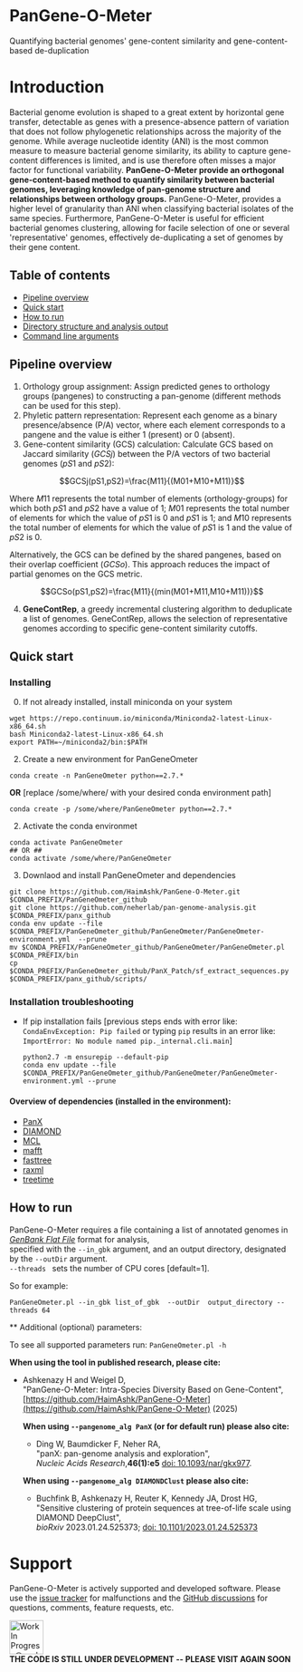 # PanGene-O-Meter
Quantifying bacterial genomes' gene-content similarity and gene-content-based de-duplication

Introduction
============
Bacterial genome evolution is shaped to a great extent by horizontal gene transfer, detectable as genes with a presence-absence pattern of variation that does not follow phylogenetic relationships across the majority of the genome. While average nucleotide identity (ANI) is the most common measure to measure bacterial genome similarity, its ability to capture gene-content differences is limited, and is use therefore often misses a major factor for functional variability. **PanGene-O-Meter provide an orthogonal gene-content-based method to quantify similarity between bacterial genomes, leveraging knowledge of pan-genome structure and relationships between orthology groups.** PanGene-O-Meter, provides a higher level of granularity than ANI when classifying bacterial isolates of the same species. Furthermore, PanGene-O-Meter is useful for efficient bacterial genomes clustering, allowing for facile selection of one or several 'representative' genomes, effectively de-duplicating a set of genomes by their gene content. 

## Table of contents
  * [Pipeline overview](#pipeline-overview)
  * [Quick start](#quick-start)
  * [How to run](#how-to-run)
  * [Directory structure and analysis output](#directory-structure-and-analysis-output)
  * [Command line arguments](#command-line-arguments)

## Pipeline overview
1.	Orthology group assignment: Assign predicted genes to orthology groups (pangenes) to constructing a pan-genome (different methods can be used for this step).
2.	Phyletic pattern representation: Represent each genome as a binary presence/absence (P/A) vector, where each element corresponds to a pangene and the value is either 1 (present) or 0 (absent).
3.	Gene-content similarity (GCS) calculation: Calculate GCS based on Jaccard similarity \($GCSj$\) between the P/A vectors of two bacterial genomes \($pS1$ and $pS2$\):

$$GCSj(pS1,pS2)=\frac{M11}{(M01+M10+M11)}$$

Where $M11$ represents the total number of elements (orthology-groups) for which both $pS1$ and $pS2$ have a value of 1; $M01$ represents the total number of elements for which the value of $pS1$ is $0$ and $pS1$ is $1$; and $M10$ represents the total number of elements for which the value of $pS1$ is $1$ and the value of $pS2$ is $0$.</span>

Alternatively, the GCS can be defined by the shared pangenes, based on their overlap coefficient \($GCSo$\).  This approach reduces the impact of partial genomes on the GCS metric.

$$GCSo(pS1,pS2)=\frac{M11}{(min(M01+M11,M10+M11))}$$

4. **GeneContRep**, a greedy incremental clustering algorithm to deduplicate a list of genomes. GeneContRep, allows the selection of representative genomes according to specific gene-content similarity cutoffs.

## Quick start
### Installing
0. If not already installed, install miniconda on your system
```
wget https://repo.continuum.io/miniconda/Miniconda2-latest-Linux-x86_64.sh
bash Miniconda2-latest-Linux-x86_64.sh
export PATH=~/miniconda2/bin:$PATH
```
2. Create a new environment for PanGeneOmeter
```
conda create -n PanGeneOmeter python==2.7.*
```
**OR** [replace /some/where/ with your desired conda environment path]
```
conda create -p /some/where/PanGeneOmeter python==2.7.*
```
2. Activate the conda environmet
```
conda activate PanGeneOmeter
## OR ##
conda activate /some/where/PanGeneOmeter
```
3. Downlaod and install PanGeneOmeter and dependencies
```
git clone https://github.com/HaimAshk/PanGene-O-Meter.git $CONDA_PREFIX/PanGeneOmeter_github
git clone https://github.com/neherlab/pan-genome-analysis.git $CONDA_PREFIX/panx_github
conda env update --file $CONDA_PREFIX/PanGeneOmeter_github/PanGeneOmeter/PanGeneOmeter-environment.yml  --prune 
mv $CONDA_PREFIX/PanGeneOmeter_github/PanGeneOmeter/PanGeneOmeter.pl $CONDA_PREFIX/bin
cp $CONDA_PREFIX/PanGeneOmeter_github/PanX_Patch/sf_extract_sequences.py $CONDA_PREFIX/panx_github/scripts/
```

### Installation troubleshooting
* If pip installation fails \[previous steps ends with error like: `CondaEnvException: Pip failed` or typing `pip` results in an error like: `ImportError: No module named pip._internal.cli.main`\]
  ```
  python2.7 -m ensurepip --default-pip
  conda env update --file $CONDA_PREFIX/PanGeneOmeter_github/PanGeneOmeter/PanGeneOmeter-environment.yml --prune
  ```
  
#### Overview of dependencies (installed in the environment):
  * [PanX](https://github.com/neherlab/pan-genome-analysis/) 
  * [DIAMOND](https://github.com/bbuchfink/diamond)
  * [MCL](http://micans.org/mcl/)
  * [mafft](http://mafft.cbrc.jp/alignment/software/)
  * [fasttree](http://www.microbesonline.org/fasttree/)
  * [raxml](https://github.com/stamatak/standard-RAxML)
  * [treetime](http://github.com/neherlab/treetime)

## How to run
PanGene-O-Meter requires a file containing a list of annotated genomes in [*GenBank Flat File*](https://www.ncbi.nlm.nih.gov/genbank/samplerecord/) format for analysis, 
<br>specified with the `--in_gbk` argument, and an output directory, designated by the `--outDir` argument. 
<br>`--threads ` sets the number of CPU cores \[default=1\].

So for example:

``PanGeneOmeter.pl --in_gbk list_of_gbk  --outDir  output_directory --threads 64``

** Additional (optional) parameters:

To see all supported parameters run: ` PanGeneOmeter.pl -h `

**When using the tool in published research, please cite:**
-   Ashkenazy H and Weigel D,<br>
    \"PanGene-O-Meter: Intra-Species Diversity Based on Gene-Content\",<br>
    [https://github.com/HaimAshk/PanGene-O-Meter](https://github.com/HaimAshk/PanGene-O-Meter) (2025)

    **When using `--pangenome_alg PanX` (or for default run) please also cite:**
    -   Ding W, Baumdicker F, Neher RA,<br>
        \"panX: pan-genome analysis and exploration\",<br>
        *Nucleic Acids Research*,**46(1):e5**
        [doi: 10.1093/nar/gkx977](https://doi.org/10.1093/nar/gkx977).
 
    **When using `--pangenome_alg DIAMONDClust` please also cite:**
    -   Buchfink B, Ashkenazy H, Reuter K, Kennedy JA, Drost HG,<br>
        \"Sensitive clustering of protein sequences at tree-of-life scale using DIAMOND DeepClust\",<br>
        *bioRxiv* 2023.01.24.525373;
        [doi: 10.1101/2023.01.24.525373](https://doi.org/10.1101/2023.01.24.525373) 

Support
=======
PanGene-O-Meter is actively supported and developed software. Please use the [issue tracker](https://github.com/HaimAshk/PanGene-O-Meter/issues) for malfunctions and the [GitHub discussions](https://github.com/HaimAshk/PanGene-O-Meter/discussions) for questions, comments, feature requests, etc.

<img src="https://www.seekpng.com/png/detail/137-1379498_work-in-progress.png" alt="Work In Progress@seekpng.com" height=60 width=60> <br>
**THE CODE IS STILL UNDER DEVELOPMENT -- PLEASE VISIT AGAIN SOON**
